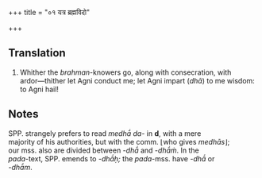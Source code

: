+++
title = "०१ यत्र ब्रह्मविदो"

+++
## Translation
1. Whither the *brahman*-knowers go, along with consecration, with  
ardor—thither let Agni conduct me; let Agni impart (*dhā*) to me wisdom:  
to Agni hail!

## Notes
SPP. strangely prefers to read *medhā́ da-* in **d**, with a mere  
majority of his authorities, but with the comm. ⌊who gives *medhās*⌋;  
our mss. also are divided between *-dhā́* and *-dhā́ṁ*. In the  
*pada*-text, SPP. emends to *-dhā́ḥ;* the *pada*-mss. have *-dhā́* or  
*-dhā́m*.
